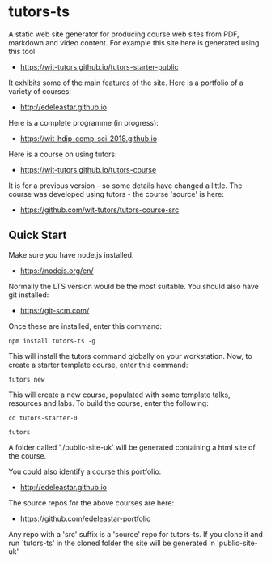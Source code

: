 tutors-ts
=====

A static web site generator for producing course web sites from PDF, markdown and video content. For example this site here is generated using this tool.
 - <https://wit-tutors.github.io/tutors-starter-public>
 
It exhibits some of the main features of the site. Here is a portfolio of a variety of courses:
- <http://edeleastar.github.io>

Here is a complete programme (in progress):

- <https://wit-hdip-comp-sci-2018.github.io>

Here is a course on using tutors:

- <https://wit-tutors.github.io/tutors-course>

It is for a previous version - so some details have changed a little. The course was developed using tutors - the course 'source' is here:

- <https://github.com/wit-tutors/tutors-course-src>

## Quick Start

Make sure you have node.js installed. 

- <https://nodejs.org/en/>

Normally the LTS version would be the most suitable. You should also have git installed:

- <https://git-scm.com/>

Once these are installed, enter this command:

~~~
npm install tutors-ts -g
~~~

This will install the tutors command globally on your workstation. Now, to create a starter template course, enter this command:

~~~
tutors new
~~~

This will create a new course, populated with some template talks, resources and labs. To build the course, enter the following:

~~~
cd tutors-starter-0

tutors
~~~

A folder called './public-site-uk' will be generated containing a html site of the course.

You could also identify a course this portfolio:

- <http://edeleastar.github.io>

The source repos for the above courses are here:

- <https://github.com/edeleastar-portfolio>

Any repo with a 'src' suffix is a 'source' repo for tutors-ts. If you clone it and run `tutors-ts' in the cloned folder the site will be generated in 'public-site-uk'